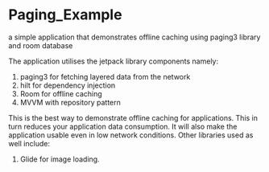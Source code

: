 # Paging_Example
a simple application that demonstrates offline caching using paging3 library and room database

The application utilises the jetpack library components namely:
1. paging3 for fetching layered data from the network
2. hilt for dependency injection
3. Room for offline caching
4. MVVM with repository pattern

This is the best way to demonstrate offline caching for applications. This in turn reduces your application data
consumption. It will also make the application usable even in low network conditions.
Other libraries used as well include:
1. Glide for image loading.
